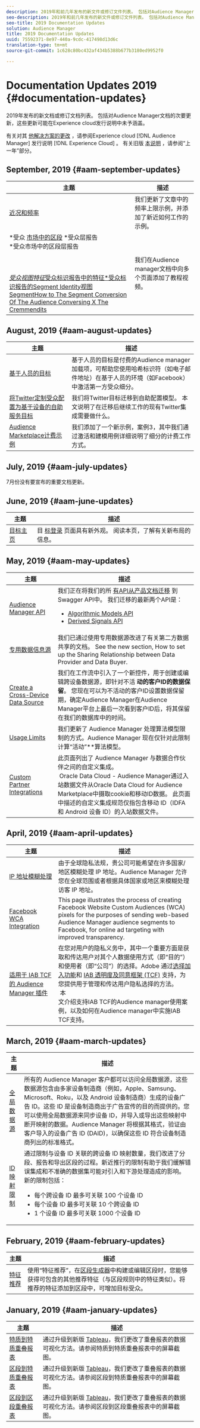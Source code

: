 ```yaml
---
description: 2019年和前几年发布的新文件或修订文件列表。 包括对Audience Manager文档的次要更新，这些更新可能在Experience cloud发行说明中未予涵盖。
seo-description: 2019年和前几年发布的新文件或修订文件列表。 包括对Audience Manager文档的次要更新，这些更新可能在Experience cloud发行说明中未予涵盖。
seo-title: 2019 Documentation Updates
solution: Audience Manager
title: 2019 Documentation Updates
uuid: 75592371-8e97-440a-9cdc-417498d13d6c
translation-type: tm+mt
source-git-commit: 1c628c80bc432af434b5388b677b3180ed9952f0

---
```



# Documentation Updates 2019 {#documentation-updates}

2019年发布的新文档或修订文档列表。 包括对Audience Manager文档的次要更新，这些更新可能在Experience cloud发行说明中未予涵盖。

有关对其 [他解决方案的更改](https://marketing.adobe.com/resources/help/en_US/whatsnew/) ，请参阅Experience cloud [!DNL Audience Manager] 发行说明 [!DNL Experience Cloud] 。 有关旧版 [本说明](../docs-updates/docs-2018.md) ，请参阅“上一年”部分。

## September, 2019 {#aam-september-updates}

| 主题 | 描述 |
|--- |----|
| [近况和频率](/help/using/features/segments/recency-and-frequency.md) | 我们更新了文章中的频率上限示例，并添加了新近如何工作的示例。 |
| *受众 [市场中的区段](/help/using/features/segments/segment-builder.md) *受众层报告 <br> *受众市场中的区段层报告 [](/help/using/features/audience-marketplace/marketplace-data-buyers/marketplace-buyer-billing.md)<br>[](/help/using/features/traits/trait-details-page.md)<br>[](/help/using/features/segments/segment-summary-view.md)<br>[](/help/using/features/traits/create-onboarded-rule-based-traits.md)<br>[*受众视图特征*受众标识报告中的特征*受众标识报告的Segment Identity视图SegmentHow to The Segment Conversion Of The Audience Conversing X The Cremmendits](/help/using/features/segments/trait-recommendations.md) | 我们在Audience manager文档中向多个页面添加了教程视频。 |

## August, 2019 {#aam-august-updates}

| 主题 | 描述 |
|--- |----|
| [基于人员的目标](../features/destinations/people-based-destinations-overview.md) | 基于人员的目标是付费的Audience manager加载项，可帮助您使用哈希标识符（如电子邮件地址）在基于人员的环境（如Facebook）中激活第一方受众细分。 |
| [将Twitter定制受众配置为基于设备的自助服务目标](../features/destinations/twitter-tailored-audiences.md) | 我们将Twitter目标迁移到自助配置模型。 本文说明了在迁移后继续工作的现有Twitter集成需要做什么。 |
| [Audience Marketplace计费示例](../features/audience-marketplace/marketplace-data-buyers/marketplace-buyer-billing.md#billing-examples) | 我们添加了一个新示例，案例3，其中我们通过激活和建模用例详细说明了细分的计费工作方式。 |

## July, 2019 {#aam-july-updates}

7月份没有要宣布的重要文档更新。

## June, 2019 {#aam-june-updates}

| 主题 | 描述 |
|--- |----|
| [目标主页](/help/using/features/destinations/destinations-home.md) | 目 [标登录](https://bank.demdex.com/portal/destinations/all) 页面具有新外观。 阅读本页，了解有关新布局的信息。 |

## May, 2019 {#aam-may-updates}

| 主题 | 描述 |
|--- |----|
| [Audience Manager API](/help/using/api/rest-api-main/rest-api-main.md) | 我们正在将我们的所 [有API从产品文档迁移](/help/using/api/api-swagger-migration.md) 到Swagger API中。 我们迁移的最新两个API是： <ul><li>[Algorithmic Models API](https://bank.demdex.com/portal/swagger/index.html#/Algorithmic_Models_API)</li><li>[Derived Signals API](https://bank.demdex.com/portal/swagger/index.html#/Derived_Signals_API)</li></ul> |
| [专用数据信息源](/help/using/features/audience-marketplace/marketplace-private-feeds.md#set-up-sharing-relationship) | 我们已通过使用专用数据源改进了有关第二方数据共享的文档。 See the new section, How to set up the Sharing Relationship between Data Provider and Data Buyer. |
| [Create a Cross-Device Data Source](/help/using/features/profile-merge-rules/merge-rules-start.md#settings) | 我们在工作流中引入了一个新控件，用于创建或编辑跨设备数据源，即针对不活 **动的客户ID的数据保留**。 您现在可以为不活动的客户ID设置数据保留期，确定Audience Manager在Audience Manager平台上最后一次看到客户ID后，将其保留在我们的数据库中的时间。 |
| [Usage Limits](/help/using/features/administration/usage-limits.md) | 我们更新了 Audience Manager 处理算法模型限制的方式。Audience Manager 现在仅针对此限制计算“活动”**&#x200B;算法模型。 |
| [Custom Partner Integrations](/help/using/integration/sending-audience-data/custom-partner-integrations.md) | 此页面列出了 Audience Manager 与数据合作伙伴之间的自定义集成。<br> Oracle Data Cloud - Audience Manager通过入站数据文件从Oracle Data Cloud for Audience Marketplace中摄取cookie和移动ID数据。 此页面中描述的自定义集成规范仅指包含移动 ID（IDFA 和 Android 设备 ID）的入站数据文件。 |

## April, 2019 {#aam-april-updates}

| 主题 | 描述 |
|--- |----|
| [IP 地址模糊处理](/help/using/features/administration/ip-obfuscation.md) | 由于全球隐私法规，贵公司可能希望在许多国家/地区模糊处理 IP 地址。Audience Manager 允许您在全球范围或者根据具体国家或地区来模糊处理访客 IP 地址。 |
| [Facebook WCA Integration](/help/using/integration/integrating-third-party/facebook-wca-integration.md) | This page illustrates the process of creating Facebook Website Custom Audiences (WCA) pixels for the purposes of sending web-based Audience Manager audience segments to Facebook, for online ad targeting with improved transparency. |
| [适用于 IAB TCF 的 Audience Manager 插件](/help/using/overview/aam-gdpr/aam-iab-plugin.md) | 在您对用户的隐私义务中，其中一个重要方面是获取和传达用户对其个人数据使用方式（即“目的”）和使用者（即“公司”）的选择。Adobe 通过[选择加入功能](https://marketing.adobe.com/resources/help/en_US/mcvid/overview.html)和 [IAB 透明度及同意框架 (TCF)](https://iabtechlab.com/standards/gdpr-transparency-and-consent-framework/) 支持，为您提供用于管理和传达用户隐私选择的方法。<br> 本<br>文介绍支持IAB TCF的Audience manager使用案例，以及如何在Audience manager中实施IAB TCF支持。 |

## March, 2019 {#aam-march-updates}

| 主题 | 描述 |
|--- |----|
| [全局数据源](../features/global-data-sources.md) | 所有的 Audience Manager 客户都可以访问全局数据源，这些数据源包含由多家设备制造商（例如，Apple、Samsung、Microsoft、Roku，以及 Android 设备制造商）生成的设备广告 ID。这些 ID 是设备制造商出于广告宣传的目的而提供的。您可以使用全局数据源来同步设备 ID，并导入或导出这些映射中断开映射的数据。Audience Manager 将根据其格式，验证由客户导入的设备广告 ID (DAID)，以确保这些 ID 符合设备制造商列出的标准格式。 |
| [ID 映射限制](../features/administration/usage-limits.md#id-mapping-limits) | 通过限制与设备 ID 关联的跨设备 ID 映射数量，我们改进了分段、报告和导出区段的过程。新近推行的限制有助于我们缓解错误集成和不准确的数据集可能对引入和下游处理造成的影响。<br/>新的限制包括： <ul><li>每个跨设备 ID 最多可关联 100 个设备 ID</li><li>每个设备 ID 最多可关联 10 个跨设备 ID</li><li>1 个设备 ID 最多可关联 1000 个设备 ID</li></ul> |

## February, 2019 {#aam-february-updates}

| 主题 | 描述 |
|--- |----|
| [特征推荐](../features/segments/trait-recommendations.md) | 使用“特征推荐”，在[区段生成器](../features/segments/segment-builder.md)中构建或编辑区段时，您能够获得可包含的其他推荐特征（与区段规则中的特征类似）。将推荐的特征添加到区段中，可增加目标受众。 |

## January, 2019 {#aam-january-updates}

| 主题 | 描述 |
|--- |----|
| [特质到特质重叠报表](../reporting/dynamic-reports/trait-trait-overlap-report.md) | 通过升级到新版 [Tableau](../reference/system-components/components-data-processing.md#tableau)，我们更改了重叠报表的数据可视化方法。请参阅特质到特质重叠报表中的屏幕截图。 |
| [区段到特质重叠报表](../reporting/dynamic-reports/segment-trait-overlap-report.md) | 通过升级到新版 [Tableau](../reference/system-components/components-data-processing.md#tableau)，我们更改了重叠报表的数据可视化方法。请参阅区段到特质重叠报表中的屏幕截图。 |
| [区段到区段重叠报表](../reporting/dynamic-reports/segment-segment-overlap-report.md) | 通过升级到新版 [Tableau](../reference/system-components/components-data-processing.md#tableau)，我们更改了重叠报表的数据可视化方法。请参阅区段到区段重叠报表中的屏幕截图。 |

